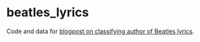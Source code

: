 # beatles_lyrics

Code and data for [blogpost on classifying author of Beatles lyrics](https://yiweiluo.github.io/blogposts/beatles_lyrics/blogpost.html).
